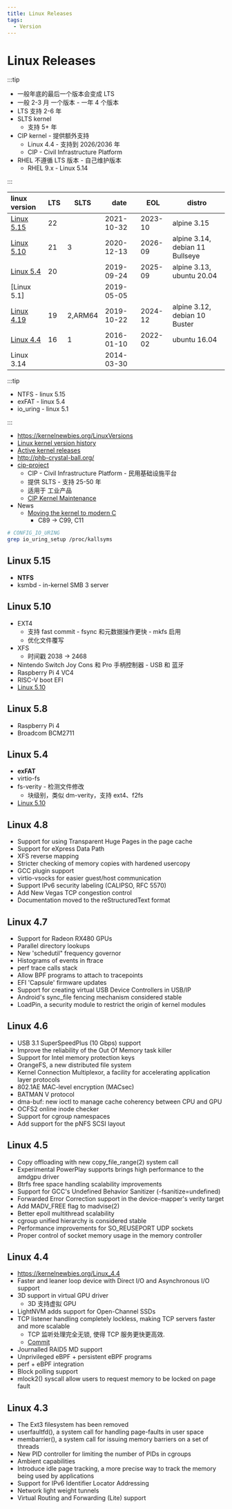 ```yaml
---
title: Linux Releases
tags:
  - Version
---
```


# Linux Releases

:::tip

- 一般年底的最后一个版本会变成 LTS
- 一般 2-3 月 一个版本 - 一年 4 个版本
- LTS 支持 2-6 年
- SLTS kernel
  - 支持 5+ 年
- CIP kernel - 提供额外支持
  - Linux 4.4 - 支持到 2026/2036 年
  - CIP - Civil Infrastructure Platform
- RHEL 不遵循 LTS 版本 - 自己维护版本
  - RHEL 9.x - Linux 5.14

:::

| linux version | LTS | SLTS    | date       | EOL     | distro                          |
| :------------ | --- | ------- | ---------- | ------- | ------------------------------- |
| [Linux 5.15]  | 22  |         | 2021-10-32 | 2023-10 | alpine 3.15                     |
| [Linux 5.10]  | 21  | 3       | 2020-12-13 | 2026-09 | alpine 3.14, debian 11 Bullseye |
| [Linux 5.4]   | 20  |         | 2019-09-24 | 2025-09 | alpine 3.13, ubuntu 20.04       |
| [Linux 5.1]   |     |         | 2019-05-05 |         |                                 |
| [Linux 4.19]  | 19  | 2,ARM64 | 2019-10-22 | 2024-12 | alpine 3.12, debian 10 Buster   |
| [Linux 4.4]   | 16  | 1       | 2016-01-10 | 2022-02 | ubuntu 16.04                    |
| Linux 3.14    |     |         | 2014-03-30 |         |

:::tip

- NTFS - linux 5.15
- exFAT - linux 5.4
- io_uring - linux 5.1

:::

- https://kernelnewbies.org/LinuxVersions
- [Linux kernel version history](https://en.wikipedia.org/wiki/Linux_kernel_version_history)
- [Active kernel releases](https://www.kernel.org/category/releases.html)
- http://phb-crystal-ball.org/
- [cip-project](https://www.cip-project.org/)
  - CIP - Civil Infrastructure Platform - 民用基础设施平台
  - 提供 SLTS - 支持 25-50 年
  - 适用于 工业产品
  - [CIP Kernel Maintenance](https://wiki.linuxfoundation.org/civilinfrastructureplatform/cipkernelmaintenance)
- News
  - [Moving the kernel to modern C](https://lwn.net/SubscriberLink/885941/01fdc39df2ecc25f/)
    - C89 -> C99, C11

[linux 5.15]: #linux-515
[linux 5.10]: #linux-510
[linux 5.4]: #linux-54
[linux 4.19]: #linux-519
[linux 4.4]: #linux-44

```bash
# CONFIG_IO_URING
grep io_uring_setup /proc/kallsyms
```

## Linux 5.15

- **NTFS**
- ksmbd - in-kernel SMB 3 server

## Linux 5.10

- EXT4
  - 支持 fast commit - fsync 和元数据操作更快 - mkfs 启用
  - 优化文件覆写
- XFS
  - 时间戳 2038 -> 2468
- Nintendo Switch Joy Cons 和 Pro 手柄控制器 - USB 和 蓝牙
- Raspberry Pi 4 VC4
- RISC-V boot EFI
- [Linux 5.10](https://kernelnewbies.org/Linux_5.10)

## Linux 5.8

- Raspberry Pi 4
- Broadcom BCM2711

## Linux 5.4

- **exFAT**
- virtio-fs
- fs-verity - 检测文件修改
  - 块级别，类似 dm-verity，支持 ext4、f2fs
- [Linux 5.10](https://kernelnewbies.org/Linux_5.4)

## Linux 4.8

- Support for using Transparent Huge Pages in the page cache
- Support for eXpress Data Path
- XFS reverse mapping
- Stricter checking of memory copies with hardened usercopy
- GCC plugin support
- virtio-vsocks for easier guest/host communication
- Support IPv6 security labeling (CALIPSO, RFC 5570)
- Add New Vegas TCP congestion control
- Documentation moved to the reStructuredText format

## Linux 4.7

- Support for Radeon RX480 GPUs
- Parallel directory lookups
- New 'schedutil" frequency governor
- Histograms of events in ftrace
- perf trace calls stack
- Allow BPF programs to attach to tracepoints
- EFI 'Capsule' firmware updates
- Support for creating virtual USB Device Controllers in USB/IP
- Android's sync_file fencing mechanism considered stable
- LoadPin, a security module to restrict the origin of kernel modules

## Linux 4.6

- USB 3.1 SuperSpeedPlus (10 Gbps) support
- Improve the reliability of the Out Of Memory task killer
- Support for Intel memory protection keys
- OrangeFS, a new distributed file system
- Kernel Connection Multiplexor, a facility for accelerating application layer protocols
- 802.1AE MAC-level encryption (MACsec)
- BATMAN V protocol
- dma-buf: new ioctl to manage cache coherency between CPU and GPU
- OCFS2 online inode checker
- Support for cgroup namespaces
- Add support for the pNFS SCSI layout

## Linux 4.5

- Copy offloading with new copy_file_range(2) system call
- Experimental PowerPlay supports brings high performance to the amdgpu driver
- Btrfs free space handling scalability improvements
- Support for GCC's Undefined Behavior Sanitizer (-fsanitize=undefined)
- Forwarded Error Correction support in the device-mapper's verity target
- Add MADV_FREE flag to madvise(2)
- Better epoll multithread scalability
- cgroup unified hierarchy is considered stable
- Performance improvements for SO_REUSEPORT UDP sockets
- Proper control of socket memory usage in the memory controller

## Linux 4.4

- https://kernelnewbies.org/Linux_4.4
- Faster and leaner loop device with Direct I/O and Asynchronous I/O support
- 3D support in virtual GPU driver
  - 3D 支持虚拟 GPU
- LightNVM adds support for Open-Channel SSDs
- TCP listener handling completely lockless, making TCP servers faster and more scalable
  - TCP 监听处理完全无锁, 使得 TCP 服务更快更高效.
  - [Commit](https://git.kernel.org/cgit/linux/kernel/git/torvalds/linux.git/commit/?id=c3fc7ac9a0b978ee8538058743d21feef25f7b33)
- Journalled RAID5 MD support
- Unprivileged eBPF + persistent eBPF programs
- perf + eBPF integration
- Block polling support
- mlock2() syscall allow users to request memory to be locked on page fault

## Linux 4.3

- The Ext3 filesystem has been removed
- userfaultfd(), a system call for handling page-faults in user space
- membarrier(), a system call for issuing memory barriers on a set of threads
- New PID controller for limiting the number of PIDs in cgroups
- Ambient capabilities
- Introduce idle page tracking, a more precise way to track the memory being used by applications
- Support for IPv6 Identifier Locator Addressing
- Network light weight tunnels
- Virtual Routing and Forwarding (Lite) support
